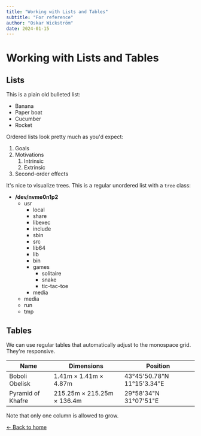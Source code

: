 ```yaml
---
title: "Working with Lists and Tables"
subtitle: "For reference"
author: "Oskar Wickström"
date: 2024-01-15
---
```


# Working with Lists and Tables

## Lists

This is a plain old bulleted list:

* Banana
* Paper boat
* Cucumber
* Rocket

Ordered lists look pretty much as you'd expect:

1. Goals
1. Motivations
   1. Intrinsic
   1. Extrinsic
1. Second-order effects

It's nice to visualize trees. This is a regular unordered list with a `tree` class:

<ul class="tree"><li><p style="margin: 0;"><strong>/dev/nvme0n1p2</strong></p>

* usr
    * local
    * share
    * libexec
    * include
    * sbin
    * src
    * lib64
    * lib
    * bin
    * games
        * solitaire
        * snake
        * tic-tac-toe
    * media
* media
* run
* tmp

</li></ul>

## Tables

We can use regular tables that automatically adjust to the monospace grid. They're responsive.

<table>
<thead>
  <tr>
    <th class="width-min">Name</th>
    <th class="width-auto">Dimensions</th>
    <th class="width-min">Position</th>
  </tr>
</thead>
<tbody>
  <tr>
    <td>Boboli Obelisk</td>
    <td>1.41m &times; 1.41m &times; 4.87m</td>
    <td>43°45'50.78"N 11°15'3.34"E</td>
  </tr>
  <tr>
    <td>Pyramid of Khafre</td>
    <td>215.25m &times; 215.25m &times; 136.4m</td>
    <td>29°58'34"N 31°07'51"E</td>
  </tr>
</tbody>
</table>

Note that only one column is allowed to grow.

[← Back to home](index.html)